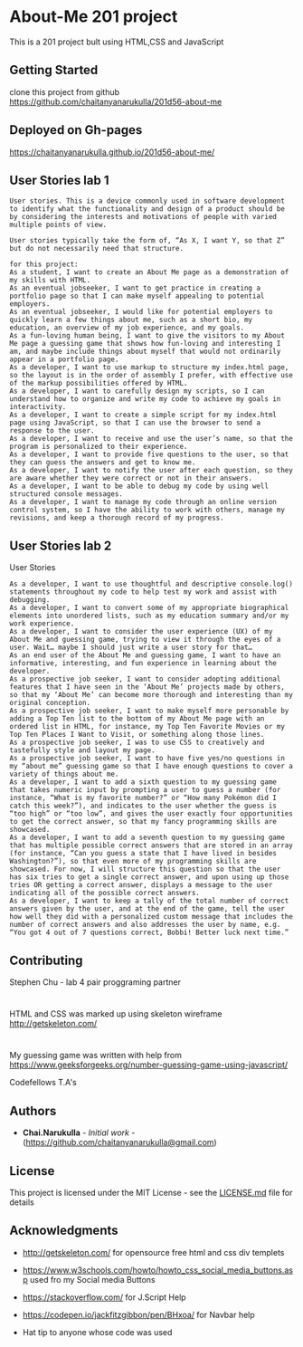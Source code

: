 # About-Me 201 project

This is a 201 project <About me> bult using HTML,CSS and JavaScript

## Getting Started
clone this project from github 
https://github.com/chaitanyanarukulla/201d56-about-me

## Deployed on Gh-pages
https://chaitanyanarukulla.github.io/201d56-about-me/

## User Stories lab 1

    User stories. This is a device commonly used in software development to identify what the functionality and design of a product should be by considering the interests and motivations of people with varied multiple points of view.

    User stories typically take the form of, “As X, I want Y, so that Z” but do not necessarily need that structure.

    for this project: 
    As a student, I want to create an About Me page as a demonstration of my skills with HTML.
    As an eventual jobseeker, I want to get practice in creating a portfolio page so that I can make myself appealing to potential employers.
    As an eventual jobseeker, I would like for potential employers to quickly learn a few things about me, such as a short bio, my education, an overview of my job experience, and my goals.
    As a fun-loving human being, I want to give the visitors to my About Me page a guessing game that shows how fun-loving and interesting I am, and maybe include things about myself that would not ordinarily appear in a portfolio page.
    As a developer, I want to use markup to structure my index.html page, so the layout is in the order of assembly I prefer, with effective use of the markup possibilities offered by HTML.
    As a developer, I want to carefully design my scripts, so I can understand how to organize and write my code to achieve my goals in interactivity.
    As a developer, I want to create a simple script for my index.html page using JavaScript, so that I can use the browser to send a response to the user.
    As a developer, I want to receive and use the user’s name, so that the program is personalized to their experience.
    As a developer, I want to provide five questions to the user, so that they can guess the answers and get to know me.
    As a developer, I want to notify the user after each question, so they are aware whether they were correct or not in their answers.
    As a developer, I want to be able to debug my code by using well structured console messages.
    As a developer, I want to manage my code through an online version control system, so I have the ability to work with others, manage my revisions, and keep a thorough record of my progress.

## User Stories lab 2

User Stories

    As a developer, I want to use thoughtful and descriptive console.log() statements throughout my code to help test my work and assist with debugging.
    As a developer, I want to convert some of my appropriate biographical elements into unordered lists, such as my education summary and/or my work experience.
    As a developer, I want to consider the user experience (UX) of my About Me and guessing game, trying to view it through the eyes of a user. Wait… maybe I should just write a user story for that…
    As an end user of the About Me and guessing game, I want to have an informative, interesting, and fun experience in learning about the developer.
    As a prospective job seeker, I want to consider adopting additional features that I have seen in the ‘About Me’ projects made by others, so that my ‘About Me’ can become more thorough and interesting than my original conception.
    As a prospective job seeker, I want to make myself more personable by adding a Top Ten list to the bottom of my About Me page with an ordered list in HTML, for instance, my Top Ten Favorite Movies or my Top Ten Places I Want to Visit, or something along those lines.
    As a prospective job seeker, I was to use CSS to creatively and tastefully style and layout my page.
    As a prospective job seeker, I want to have five yes/no questions in my “about me” guessing game so that I have enough questions to cover a variety of things about me.
    As a developer, I want to add a sixth question to my guessing game that takes numeric input by prompting a user to guess a number (for instance, “What is my favorite number?” or “How many Pokémon did I catch this week?”), and indicates to the user whether the guess is “too high” or “too low”, and gives the user exactly four opportunities to get the correct answer, so that my fancy programming skills are showcased.
    As a developer, I want to add a seventh question to my guessing game that has multiple possible correct answers that are stored in an array (for instance, “Can you guess a state that I have lived in besides Washington?”), so that even more of my programming skills are showcased. For now, I will structure this question so that the user has six tries to get a single correct answer, and upon using up those tries OR getting a correct answer, displays a message to the user indicating all of the possible correct answers.
    As a developer, I want to keep a tally of the total number of correct answers given by the user, and at the end of the game, tell the user how well they did with a personalized custom message that includes the number of correct answers and also addresses the user by name, e.g. “You got 4 out of 7 questions correct, Bobbi! Better luck next time.”




## Contributing

Stephen Chu - lab 4  pair proggraming partner
#
HTML and CSS was marked up using skeleton wireframe  http://getskeleton.com/ 
#
My guessing game was  written with help from https://www.geeksforgeeks.org/number-guessing-game-using-javascript/

Codefellows T.A's
 

## Authors

* **Chai.Narukulla** - *Initial work* - (https://github.com/chaitanyanarukulla@gmail.com)



## License

This project is licensed under the MIT License - see the [LICENSE.md](LICENSE.md) file for details

## Acknowledgments

* http://getskeleton.com/ for opensource free html and css div templets
* https://www.w3schools.com/howto/howto_css_social_media_buttons.asp used fro my Social media Buttons
* https://stackoverflow.com/ for J.Script Help
* https://codepen.io/jackfitzgibbon/pen/BHxoa/ for Navbar help

* Hat tip to anyone whose code was used
